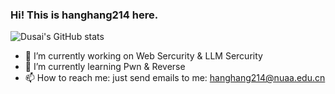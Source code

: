 ### Hi! This is hanghang214 here.
![Dusai's GitHub stats](https://github-readme-stats.vercel.app/api?username=hanghang214)
<!--
**hanghang214/hanghang214** is a ✨ _special_ ✨ repository because its `README.md` (this file) appears on your GitHub profile.
Here are some ideas to get you started:

- 🔭 I’m currently working on ...
- 🌱 I’m currently learning ...
- 👯 I’m looking to collaborate on ...
- 🤔 I’m looking for help with ...
- 💬 Ask me about ...
- 📫 How to reach me: ...
- 😄 Pronouns: ...
- ⚡ Fun fact: ...
-->
- 🔭 I’m currently working on Web Sercurity & LLM Sercurity
- 🌱 I’m currently learning Pwn & Reverse
- 📫 How to reach me: just send emails to me: hanghang214@nuaa.edu.cn
